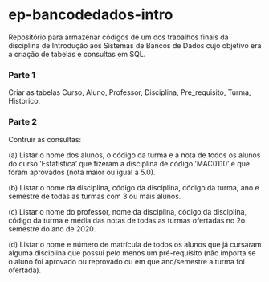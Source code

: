 # ep-bancodedados-intro
Repositório para armazenar códigos de um dos trabalhos finais da disciplina de Introdução aos Sistemas de Bancos de Dados cujo objetivo era a criação de tabelas e consultas em SQL.

### Parte 1
Criar as tabelas Curso, Aluno, Professor, Disciplina, Pre_requisito, Turma, Historico.

### Parte 2
Contruir as consultas:

(a) Listar o nome dos alunos, o código da turma e a nota de todos os alunos do curso ’Estatística’ que fizeram a disciplina de código ’MAC0110’ e que foram aprovados (nota maior ou igual a 5.0).

(b) Listar o nome da disciplina, código da disciplina, código da turma, ano e semestre de todas as turmas com 3 ou mais alunos. 

(c) Listar o nome do professor, nome da disciplina, código da disciplina, código da turma e média das notas de todas as turmas ofertadas no 2o semestre do ano de 2020.

(d) Listar o nome e número de matrícula de todos os alunos que já cursaram alguma disciplina que possui pelo menos um pré-requisito (não importa se o aluno foi aprovado ou reprovado ou em que ano/semestre a turma foi ofertada).
